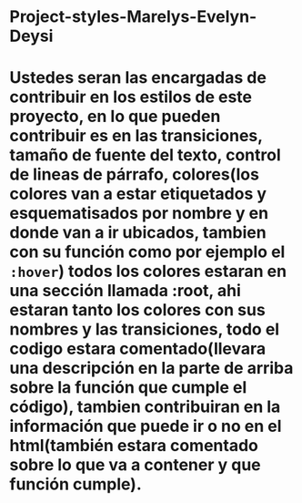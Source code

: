 # Project-styles-Marelys-Evelyn-Deysi
# Ustedes seran las encargadas de contribuir en los estilos de este proyecto, en lo que pueden contribuir es en las transiciones, tamaño de fuente del texto, control de lineas de párrafo, colores(los colores van a estar etiquetados y esquematisados por nombre y en donde van a ir ubicados, tambien con su función como por ejemplo el `:hover`) todos los  colores estaran en una sección llamada :root, ahi estaran tanto los colores con sus nombres y las transiciones, todo el codigo estara comentado(llevara una descripción en la parte de arriba sobre la función que cumple el código), tambien contribuiran en la información que puede ir o no en el html(también estara comentado sobre lo que va a contener y que función cumple).

